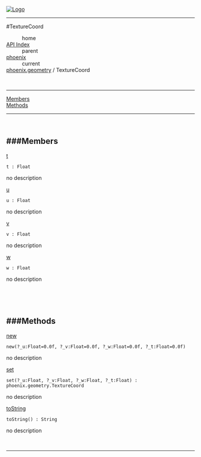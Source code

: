 
[![Logo](../../../images/logo.png)](../../../index.html)

---

#TextureCoord


&emsp;&emsp;&emsp;home   
[API Index](../../../api/index.html#phoenix.geometry)   
&emsp;&emsp;&emsp;parent    
[phoenix](../)     
&emsp;&emsp;&emsp;current    
[phoenix.geometry](./) / TextureCoord

<br/>

---


[Members](#Members)   
[Methods](#Methods)   


---

&nbsp;   

<a class="lift" name="Members" ></a>
###Members   
---
<a class="lift" name="t" href="#t">t</a>



`t : Float`

<span class="small_desc_flat"> no description </span>   

<a class="lift" name="u" href="#u">u</a>



`u : Float`

<span class="small_desc_flat"> no description </span>   

<a class="lift" name="v" href="#v">v</a>



`v : Float`

<span class="small_desc_flat"> no description </span>   

<a class="lift" name="w" href="#w">w</a>



`w : Float`

<span class="small_desc_flat"> no description </span>   

&nbsp;   

&nbsp;   

<a class="lift" name="Methods" ></a>
###Methods   
---
<a class="lift" name="new" href="#new">new</a>



`new(?_u:Float=0.0f, ?_v:Float=0.0f, ?_w:Float=0.0f, ?_t:Float=0.0f) `

<span class="small_desc_flat"> no description </span>   

<a class="lift" name="set" href="#set">set</a>



`set(?_u:Float, ?_v:Float, ?_w:Float, ?_t:Float) : phoenix.geometry.TextureCoord`

<span class="small_desc_flat"> no description </span>   

<a class="lift" name="toString" href="#toString">toString</a>



`toString() : String`

<span class="small_desc_flat"> no description </span>   



&nbsp;
&nbsp;
&nbsp;

---  


&nbsp;   
&nbsp;   